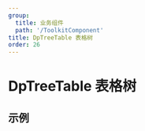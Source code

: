 ```yaml
---
group:
  title: 业务组件
  path: '/ToolkitComponent'
title: DpTreeTable 表格树
order: 26
---
```


# DpTreeTable 表格树

## 示例

<code src="./demo.tsx"></code>
